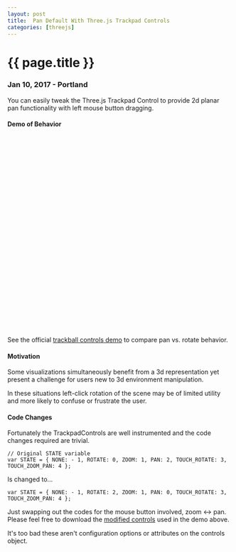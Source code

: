 ```yaml
---
layout: post
title:  Pan Default With Three.js Trackpad Controls
categories: [threejs]
---
```


<script src="/js/three.min.js"></script>
<script src="/js/TrackballControls.js"></script>

# {{ page.title }}

### Jan 10, 2017 - Portland

You can easily tweak the Three.js Trackpad Control to provide 2d planar pan functionality with left mouse button dragging.

#### Demo of Behavior
<br/>
<center>
<div id="demo-container" style="height: 400px; width: 800px;"></div>
</center>
<script>
  document.addEventListener("DOMContentLoaded", function() {
      var w = 800;
      var h = 400;

			var container, stats;

			var camera, controls, scene, renderer;

			var cross;

			init();
			animate();

			function init() {
        container = document.getElementById( 'demo-container' );

				camera = new THREE.PerspectiveCamera( 60, w / h, 1, 1000 );
				camera.position.z = 500;

				controls = new THREE.TrackballControls( camera, container );

				controls.rotateSpeed = 1.0;
				controls.zoomSpeed = 1.2;
				controls.panSpeed = 0.8;

				controls.noZoom = false;
				controls.noPan = false;

				controls.staticMoving = true;
				controls.dynamicDampingFactor = 0.3;

				controls.keys = [ 65, 83, 68 ];

				controls.addEventListener( 'change', render );

				// world

				scene = new THREE.Scene();
				scene.fog = new THREE.FogExp2( 0xcccccc, 0.002 );

				var geometry = new THREE.CylinderGeometry( 0, 10, 30, 4, 1 );
				var material =  new THREE.MeshPhongMaterial( { color:0xffffff, shading: THREE.FlatShading } );

				for ( var i = 0; i < 500; i ++ ) {

					var mesh = new THREE.Mesh( geometry, material );
					mesh.position.x = ( Math.random() - 0.5 ) * 1000;
					mesh.position.y = ( Math.random() - 0.5 ) * 1000;
					mesh.position.z = ( Math.random() - 0.5 ) * 1000;
					mesh.updateMatrix();
					mesh.matrixAutoUpdate = false;
					scene.add( mesh );

				}


				// lights

				light = new THREE.DirectionalLight( 0xffffff );
				light.position.set( 1, 1, 1 );
				scene.add( light );

				light = new THREE.DirectionalLight( 0x002288 );
				light.position.set( -1, -1, -1 );
				scene.add( light );

				light = new THREE.AmbientLight( 0x222222 );
				scene.add( light );


				// renderer

				renderer = new THREE.WebGLRenderer( { antialias: false } );
				renderer.setClearColor( scene.fog.color );
				renderer.setPixelRatio( window.devicePixelRatio );
				renderer.setSize( w, h );


				container.appendChild( renderer.domElement );


				//

				window.addEventListener( 'resize', onWindowResize, false );
				//

				render();

			}

			function onWindowResize() {

				camera.aspect = w / h;
				camera.updateProjectionMatrix();

				renderer.setSize( w, h );

				controls.handleResize();

				render();

			}

			function animate() {

				requestAnimationFrame( animate );
				controls.update();

			}

			function render() {

				renderer.render( scene, camera );

			}
  });
</script>

<br/>
See the official <a href="https://threejs.org/examples/#misc_controls_trackball">trackball controls demo</a> to compare pan vs. rotate behavior.

#### Motivation

Some visualizations simultaneously benefit from a 3d representation yet present a challenge for users new to 3d environment manipulation.

In these situations left-click rotation of the scene may be of limited utility and more likely to confuse or frustrate the user.

#### Code Changes

Fortunately the TrackpadControls are well instrumented and the code changes required are trivial.

```
// Original STATE variable
var STATE = { NONE: - 1, ROTATE: 0, ZOOM: 1, PAN: 2, TOUCH_ROTATE: 3, TOUCH_ZOOM_PAN: 4 };
```

Is changed to...

```
var STATE = { NONE: - 1, ROTATE: 2, ZOOM: 1, PAN: 0, TOUCH_ROTATE: 3, TOUCH_ZOOM_PAN: 4 };
```

Just swapping out the codes for the mouse button involved, zoom &lt;-&gt; pan.  Please feel free to download the <a href="/js/TrackballControls.js">modified controls</a> used in the demo above.

It's too bad these aren't configuration options or attributes on the controls object.







